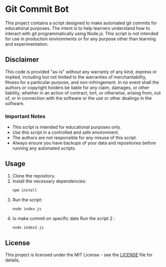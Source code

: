 # Git Commit Bot

This project contains a script designed to make automated git commits for educational purposes. The intent is to help learners understand how to interact with git programmatically using Node.js. This script is not intended for use in production environments or for any purpose other than learning and experimentation.

## Disclaimer

This code is provided "as-is" without any warranty of any kind, express or implied, including but not limited to the warranties of merchantability, fitness for a particular purpose, and non-infringement. In no event shall the authors or copyright holders be liable for any claim, damages, or other liability, whether in an action of contract, tort, or otherwise, arising from, out of, or in connection with the software or the use or other dealings in the software.

### Important Notes

- This script is intended for educational purposes only.
- Use this script in a controlled and safe environment.
- The authors are not responsible for any misuse of this script.
- Always ensure you have backups of your data and repositories before running any automated scripts.

## Usage

1. Clone the repository.
2. Install the necessary dependencies:
    ```sh
    npm install
    ```
3. Run the script:
    ```sh
    node index.js
    ```
4. Io make commit on specific date Run the script 2 :
     ```sh
    node index2.js
    ```

## License

This project is licensed under the MIT License - see the [LICENSE](LICENSE) file for details.
